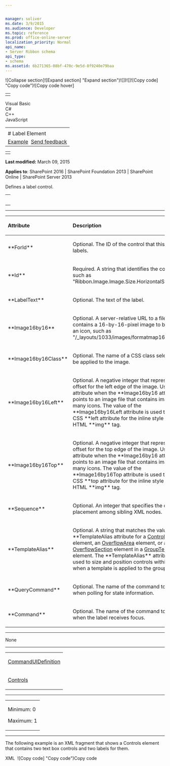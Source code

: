 ```yaml
---


manager: soliver
ms.date: 3/9/2015
ms.audience: Developer
ms.topic: reference
ms.prod: office-online-server
localization_priority: Normal
api_name:
- Server Ribbon schema
api_type:
- schema
ms.assetid: 6b271365-08bf-470c-9e5d-8f9240e79baa
---
```


![Collapse
section]![Expand
section] "Expand section")![]()![])![]![]()![Copy
code] "Copy code")![Copy code
hover]
<table>
<tbody>
<tr class="odd">
<td align="left"></td>
</tr>
</tbody>
</table>

Visual Basic  
C\#  
C++  
JavaScript  

<table>
<tbody>
<tr class="odd">
<td align="left"><span id="runningHeaderText"></span></td>
</tr>
<tr class="even">
<td align="left"># Label Element</td>
</tr>
<tr class="odd">
<td align="left"><a href="#exampleToggle">Example</a>  <span id="headfeedbackarea" class="feedbackhead"><a href="javascript:SubmitFeedback(&#39;docthis@Microsoft.com&#39;,&#39;&#39;,&#39;&#39;,&#39;&#39;,&#39;1.0.18082.1225&#39;,&#39;%0\dThank%20you%20for%20your%20feedback.%20The%20developer%20writing%20teams%20use%20your%20feedback%20to%20improve%20documentation.%20While%20we%20are%20reviewing%20your%20feedback,%20we%20may%20send%20you%20e-mail%20to%20ask%20for%20clarification%20or%20feedback%20on%20a%20solution.%20We%20do%20not%20use%20your%20e-mail%20address%20for%20any%20other%20purpose%20and%20we%20delete%20it%20after%20we%20finish%20our%20review.%0\AFor%20further%20information%20about%20the%20privacy%20policies%20of%20Microsoft,%20please%20see%20http://privacy.microsoft.com/en-us/default.aspx.%0\A%0\d&#39;,&#39;Customer%20feedback&#39;);">Send feedback</a></span></td>
</tr>
</tbody>
</table>

<table>
<colgroup>
<col width="100%" />
</colgroup>
<tbody>
<tr class="odd">
<td align="left"></td>
</tr>
</tbody>
</table>

**Last modified:** March 09, 2015

**Applies to**: SharePoint 2016 | SharePoint Foundation 2013 |
SharePoint Online | SharePoint Server 2013

Defines a label control.

<span codelanguage="other"></span>
<table>
<colgroup>
<col width="100%" />
</colgroup>
<tbody>
<tr class="odd">
<td align="left"><pre><code><Label
  ForId="Text"
  Id="Text"
  LabelText="Text"
  Image16by16="Url"
  Image16by16Class="CSS Class Selector"
  Image16by16Left="Negative Integer"
  Image16by16Top="Negative Integer"
  Sequence="Integer"
  TemplateAlias="Text"
  QueryCommand="Text"
  Command="Text"
/></code></pre></td>
</tr>
</tbody>
</table>


-----------------------------------------------------------------------------------------------------------------------------------------------------------------------------------------------

<table>
<colgroup>
<col width="50%" />
<col width="50%" />
</colgroup>
<thead>
<tr class="header">
<th align="left"><p>Attribute</p></th>
<th align="left"><p>Description</p></th>
</tr>
</thead>
<tbody>
<tr class="odd">
<td align="left"><p>**ForId**</p></td>
<td align="left"><p>Optional. The ID of the control that this control labels.</p></td>
</tr>
<tr class="even">
<td align="left"><p>**Id**</p></td>
<td align="left"><p>Required. A string that identifies the control, such as "Ribbon.Image.Image.Size.HorizontalSizeLabel".</p></td>
</tr>
<tr class="odd">
<td align="left"><p>**LabelText**</p></td>
<td align="left"><p>Optional. The text of the label.</p></td>
</tr>
<tr class="even">
<td align="left"><p>**Image16by16**</p></td>
<td align="left"><p>Optional. A server-relative URL to a file that contains a 16-by-16-pixel image to be used as an icon, such as "/_layouts/1033/images/formatmap16x16.png".</p></td>
</tr>
<tr class="odd">
<td align="left"><p>**Image16by16Class**</p></td>
<td align="left"><p>Optional. The name of a CSS class selector to be applied to the image.</p></td>
</tr>
<tr class="even">
<td align="left"><p>**Image16by16Left**</p></td>
<td align="left"><p>Optional. A negative integer that represents an offset for the left edge of the image. Use this attribute when the **Image16by16</span> attribute points to an image file that contains images for many icons. The value of the **Image16by16Left</span> attribute is used to set the CSS **left</span> attribute for the inline style of an HTML **img** tag.</p></td>
</tr>
<tr class="odd">
<td align="left"><p>**Image16by16Top**</p></td>
<td align="left"><p>Optional. A negative integer that represents an offset for the top edge of the image. Use this attribute when the **Image16by16</span> attribute points to an image file that contains images for many icons. The value of the **Image16by16Top</span> attribute is used to set the CSS **top</span> attribute for the inline style of an HTML **img** tag.</p></td>
</tr>
<tr class="even">
<td align="left"><p>**Sequence**</p></td>
<td align="left"><p>Optional. An integer that specifies the order of placement among sibling XML nodes.</p></td>
</tr>
<tr class="odd">
<td align="left"><p>**TemplateAlias**</p></td>
<td align="left"><p>Optional. A string that matches the value of the **TemplateAlias</span> attribute for a <a href="controlref-element.md">ControlRef</a> element, an <a href="overflowarea-element.md">OverflowArea</a> element, or an <a href="overflowsection-element.md">OverflowSection</a> element in a <a href="grouptemplate-element.md">GroupTemplate</a> element. The **TemplateAlias** attribute is used to size and position controls within a group when a template is applied to the group.</p></td>
</tr>
<tr class="even">
<td align="left"><p>**QueryCommand**</p></td>
<td align="left"><p>Optional. The name of the command to execute when polling for state information.</p></td>
</tr>
<tr class="odd">
<td align="left"><p>**Command**</p></td>
<td align="left"><p>Optional. The name of the command to execute when the label receives focus.</p></td>
</tr>
</tbody>
</table>


---------------------------------------------------------------------------------------------------------------------------------------------------------------------------------------------------

None


----------------------------------------------------------------------------------------------------------------------------------------------------------------------------------------------------

<table>
<colgroup>
<col width="100%" />
</colgroup>
<tbody>
<tr class="odd">
<td align="left"><p><a href="commanduidefinition-element.md">CommandUIDefinition</a></p></td>
</tr>
<tr class="even">
<td align="left"><p><a href="controls-element-group.md">Controls</a></p></td>
</tr>
</tbody>
</table>


------------------------------------------------------------------------------------------------------------------------------------------------------------------------------------------------

<table>
<colgroup>
<col width="100%" />
</colgroup>
<tbody>
<tr class="odd">
<td align="left"><p>Minimum: 0</p>
<p>Maximum: 1</p></td>
</tr>
</tbody>
</table>


------------------------------------------------------------------------------------------------------------------------------------------------------------------------------------------

The following example is an XML fragment that shows a <span
class="keyword">Controls</span> element that contains two text box
controls and two labels for them.

<span codelanguage="xmlLang"></span>
XML 
<span class="copyCode" onclick="CopyCode(this)"
onkeypress="CopyCode_CheckKey(this, event)"
onmouseover="ChangeCopyCodeIcon(this)"
onmouseout="ChangeCopyCodeIcon(this)" tabindex="0">![Copy
code] "Copy code")Copy code</span>
    <Controls Id="Ribbon.Link.Link.Properties.Controls">
      <Label
        Id="Ribbon.Link.Link.Properties.LinkAddressLabel"
        LabelText="$Resources:core,LabelLinkAddress;"
        Command="LinkUrlLabel"
        ForId="Ribbon.Link.Link.Properties.LinkAddress"
        Sequence="10"
        Image16by16="/_layouts/$Resources:core,Language;/images/formatmap16x16.png" Image16by16Top="-160" Image16by16Left="-224"
        TemplateAlias="o1"/>
      <TextBox
        Id="Ribbon.Link.Link.Properties.LinkAddress"
        Command="LinkUrlChanged"
        ToolTipTitle="$Resources:core,cui_LinkAddress;"
        ToolTipDescription="$Resources:core,cui_STT_LinkAddress;"
        QueryCommand="QueryLinkUrl"
        MaxLength="512"
        TemplateAlias="o2"
        Sequence="20"
                    />
      <Label
        Id="Ribbon.Link.Link.Properties.LinkTooltipLabel"
        LabelText="$Resources:core,LabelLinkTooltip;"
        Command="LinkAltLabel"
        ForId="Ribbon.Link.Link.Properties.LinkTooltip"
        Image16by16="/_layouts/$Resources:core,Language;/images/formatmap16x16.png" Image16by16Top="0" Image16by16Left="-88"
        Sequence="30"
        TemplateAlias="o1"/>
      <TextBox
        ToolTipTitle="$Resources:core,cui_LinkTooltip;"
        ToolTipDescription="$Resources:core,cui_STT_LinkTooltip;"
        Id="Ribbon.Link.Link.Properties.LinkTooltip"
        Command="LinkTitleChanged"
        QueryCommand="QueryLinkTitle"
        MaxLength="128"
        Sequence="40"
        TemplateAlias="o2"/>
    </Controls>








